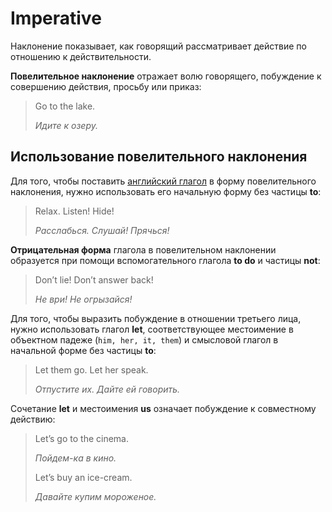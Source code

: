 # Imperative

Наклонение показывает, как говорящий рассматривает действие по отношению к действительности.

**Повелительное наклонение** отражает волю говорящего, побуждение к совершению действия, просьбу или приказ:

> Go to the lake.
>
> *Идите к озеру.*

## Использование повелительного наклонения
Для того, чтобы поставить [английский глагол](https://www.native-english.ru/grammar/english-verbs) в форму повелительного наклонения, нужно использовать его начальную форму без частицы **to**:

> Relax. Listen! Hide!
>
> *Расслабься. Слушай! Прячься!*

**Отрицательная форма** глагола в повелительном наклонении образуется при помощи вспомогательного глагола **to do** и частицы **not**:

> Don’t lie! Don’t answer back!
>
> *Не ври! Не огрызайся!*

Для того, чтобы выразить побуждение в отношении третьего лица, нужно использовать глагол **let**, соответствующее местоимение в объектном падеже (`him, her, it, them`) и смысловой глагол в начальной форме без частицы **to**:

> Let them go. Let her speak.
>
> *Отпустите их. Дайте ей говорить.*

Сочетание **let** и местоимения **us** означает побуждение к совместному действию:

> Let’s go to the cinema.
>
> *Пойдем-ка в кино.*
>
> Let’s buy an ice-cream.
>
> *Давайте купим мороженое.*